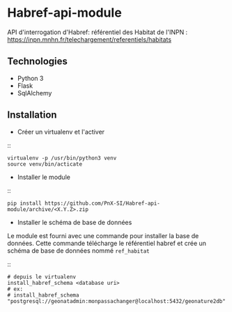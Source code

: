 # Habref-api-module

API d'interrogation d'Habref: référentiel des Habitat de l'INPN : https://inpn.mnhn.fr/telechargement/referentiels/habitats

Technologies
------------

* Python 3 
* Flask
* SqlAlchemy

Installation
------------

* Créer un virtualenv et l'activer

::

    virtualenv -p /usr/bin/python3 venv
    source venv/bin/acticate

* Installer le module

::
    
    pip install https://github.com/PnX-SI/Habref-api-module/archive/<X.Y.Z>.zip


* Installer le schéma de base de données

Le module est fourni avec une commande pour installer la base de données. Cette commande télécharge le référentiel habref et crée un schéma de base de données nommé `ref_habitat`

::

    # depuis le virtualenv
    install_habref_schema <database uri>
    # ex:
    # install_habref_schema "postgresql://geonatadmin:monpassachanger@localhost:5432/geonature2db"
